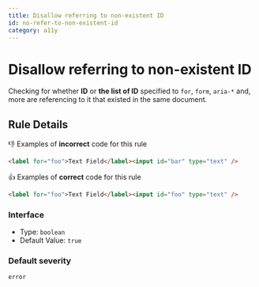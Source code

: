 ```yaml
---
title: Disallow referring to non-existent ID
id: no-refer-to-non-existent-id
category: a11y
---
```


# Disallow referring to non-existent ID

Checking for whether **ID** or **the list of ID** specified to `for`, `form`, `aria-*` and, more are referencing to it that existed in the same document.

## Rule Details

👎 Examples of **incorrect** code for this rule

```html
<label for="foo">Text Field</label><input id="bar" type="text" />
```

👍 Examples of **correct** code for this rule

```html
<label for="foo">Text Field</label><input id="foo" type="text" />
```

### Interface

- Type: `boolean`
- Default Value: `true`

### Default severity

`error`
